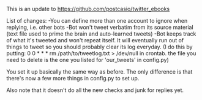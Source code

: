 This is an update to https://github.com/postcasio/twitter_ebooks

List of changes:
-You can define more than one account to ignore when replying, i.e. other bots
-Bot won't tweet verbatim from its source material (text file used to prime the brain and auto-learned tweets)
-Bot keeps track of what it's tweeted and won't repeat itself. It will eventually run out of things to tweet so you should probably clear its log everyday.
(I do this by putting: 
0 0 * * * rm /path/to/tweetlog.txt > /dev/null 
in crontab. the file you need to delete is the one you listed for 'our_tweets' in config.py)


You set it up basically the same way as before. 
The only difference is that there's now a few more things in config.py to set up.

Also note that it doesn't do all the new checks and junk for replies yet.